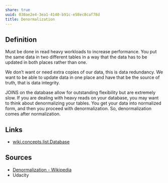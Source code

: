 ```yaml
---
share: true
uuid: 030ae2e4-3ea1-4140-b91c-e58ec8caf78d
title: Denormalization
---
```

## Definition

Must be done in read heavy workloads to increase performance. You put the same data in two different tables in a way that the data has to be updated in both places rather than one.

We don’t want or need extra copies of our data, this is data redundancy. We want to be able to update data in one place and have that be the source of truth, that is data integrity.

JOINS on the database allow for outstanding flexibility but are extremely slow. If you are dealing with heavy reads on your database, you may want to think about denormalizing your tables. You get your data into normalized form, and then you proceed with denormalization. So, denormalization comes after normalization.

## Links

* [wiki.concepts.list.Database](/undefined)

## Sources

* [Denormalization - Wikipedia](https://en.wikipedia.org/wiki/Denormalization)
* Udacity